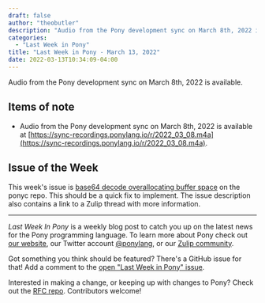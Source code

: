 ```yaml
---
draft: false
author: "theobutler"
description: "Audio from the Pony development sync on March 8th, 2022 is available."
categories:
  - "Last Week in Pony"
title: "Last Week in Pony - March 13, 2022"
date: 2022-03-13T10:34:09-04:00
---
```


Audio from the Pony development sync on March 8th, 2022 is available.

<!--more-->

## Items of note

- Audio from the Pony development sync on March 8th, 2022 is available at [https://sync-recordings.ponylang.io/r/2022_03_08.m4a](https://sync-recordings.ponylang.io/r/2022_03_08.m4a).

## Issue of the Week

This week's issue is [base64 decode overallocating buffer space](https://github.com/ponylang/ponyc/issues/4051) on the ponyc repo. This should be a quick fix to implement. The issue description also contains a link to a Zulip thread with more information.

---

_Last Week In Pony_ is a weekly blog post to catch you up on the latest news for the Pony programming language. To learn more about Pony check out [our website](https://ponylang.io), our Twitter account [@ponylang](https://twitter.com/ponylang), or our [Zulip community](https://ponylang.zulipchat.com).

Got something you think should be featured? There's a GitHub issue for that! Add a comment to the [open "Last Week in Pony" issue](https://github.com/ponylang/ponylang.github.io/issues?q=is%3Aissue+is%3Aopen+label%3Alast-week-in-pony).

Interested in making a change, or keeping up with changes to Pony? Check out the [RFC repo](https://github.com/ponylang/rfcs). Contributors welcome!
